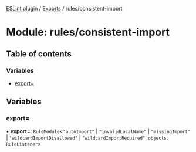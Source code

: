 [ESLint plugin](../index.md) / [Exports](../modules.md) / rules/consistent-import

# Module: rules/consistent-import

## Table of contents

### Variables

- [export&#x3D;](rules_consistent_import.md#export&#x3D;)

## Variables

### export&#x3D;

• **export=**: `RuleModule`<``"autoImport"`` \| ``"invalidLocalName"`` \| ``"missingImport"`` \| ``"wildcardImportDisallowed"`` \| ``"wildcardImportRequired"``, `objects`, `RuleListener`\>
